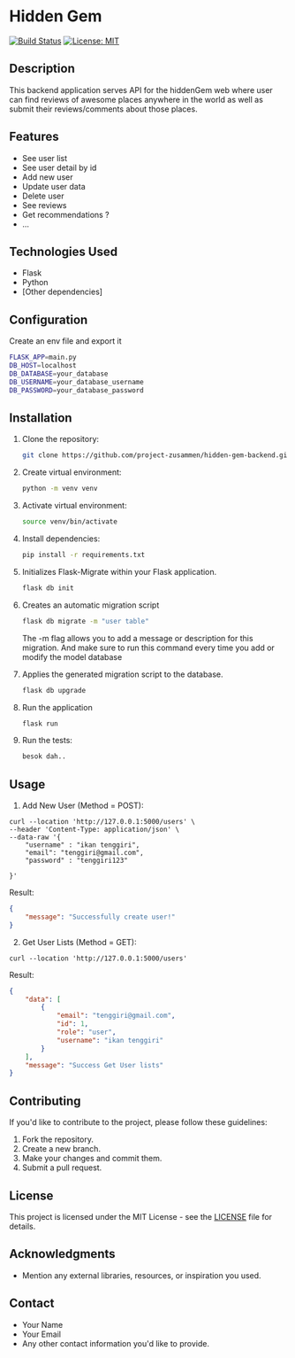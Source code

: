 # Hidden Gem

[![Build Status](https://travis-ci.org/your-username/your-repo.svg?branch=master)](https://travis-ci.org/your-username/your-repo)
[![License: MIT](https://img.shields.io/badge/License-MIT-yellow.svg)](https://opensource.org/licenses/MIT)

## Description

This backend application serves API for the hiddenGem web where user can find reviews of awesome places anywhere in the world as well as submit their reviews/comments about those places.

## Features

- See user list
- See user detail by id
- Add new user
- Update user data
- Delete user
- See reviews
- Get recommendations ?
- ...

## Technologies Used

- Flask
- Python
- [Other dependencies]


## Configuration

Create an env file and export it
```bash
FLASK_APP=main.py
DB_HOST=localhost
DB_DATABASE=your_database
DB_USERNAME=your_database_username
DB_PASSWORD=your_database_password
```

## Installation

1. Clone the repository:

    ```bash
    git clone https://github.com/project-zusammen/hidden-gem-backend.git
    ```

2. Create virtual environment:
    ```bash
    python -m venv venv
    ```

3. Activate virtual environment:
    ```bash
    source venv/bin/activate
    ```

4. Install dependencies:
    ```bash
    pip install -r requirements.txt
    ```
5.  Initializes Flask-Migrate within your Flask application.
    ```bash
    flask db init
    ```
6. Creates an automatic migration script
    ```bash
    flask db migrate -m "user table"
    ```
    The -m flag allows you to add a message or description for this migration. And make sure to run this command every time you add or modify the model database

7. Applies the generated migration script to the database.
    ```bash
    flask db upgrade
    ```

6. Run the application
    ```bash
    flask run
    ```

6. Run the tests:
    ```bash
    besok dah..
    ```

## Usage

1. Add New User (Method = POST): 
```
curl --location 'http://127.0.0.1:5000/users' \
--header 'Content-Type: application/json' \
--data-raw '{
    "username" : "ikan tenggiri",
    "email": "tenggiri@gmail.com",
    "password" : "tenggiri123" 

}'
```

Result: 
```json
{
    "message": "Successfully create user!"
}
```

2. Get User Lists (Method = GET): 
```
curl --location 'http://127.0.0.1:5000/users'
```

Result: 
```json
{
    "data": [
        {
            "email": "tenggiri@gmail.com",
            "id": 1,
            "role": "user",
            "username": "ikan tenggiri"
        }
    ],
    "message": "Success Get User lists"
}
```

## Contributing

If you'd like to contribute to the project, please follow these guidelines:

1. Fork the repository.
2. Create a new branch.
3. Make your changes and commit them.
4. Submit a pull request.

## License

This project is licensed under the MIT License - see the [LICENSE](LICENSE) file for details.

## Acknowledgments

- Mention any external libraries, resources, or inspiration you used.

## Contact

- Your Name
- Your Email
- Any other contact information you'd like to provide.

